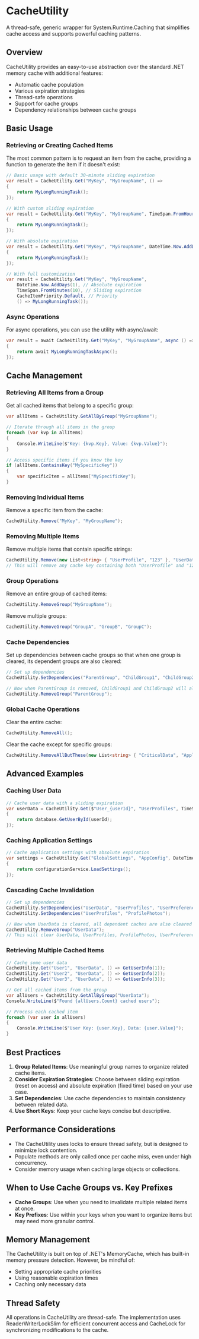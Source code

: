 ﻿# CacheUtility

A thread-safe, generic wrapper for System.Runtime.Caching that simplifies cache access and supports powerful caching patterns.

## Overview

CacheUtility provides an easy-to-use abstraction over the standard .NET memory cache with additional features:

- Automatic cache population
- Various expiration strategies
- Thread-safe operations
- Support for cache groups
- Dependency relationships between cache groups

## Basic Usage

### Retrieving or Creating Cached Items

The most common pattern is to request an item from the cache, providing a function to generate the item if it doesn't exist:

```csharp
// Basic usage with default 30-minute sliding expiration
var result = CacheUtility.Get("MyKey", "MyGroupName", () => 
{
    return MyLongRunningTask();
});

// With custom sliding expiration
var result = CacheUtility.Get("MyKey", "MyGroupName", TimeSpan.FromHours(1), () => 
{
    return MyLongRunningTask();
});

// With absolute expiration
var result = CacheUtility.Get("MyKey", "MyGroupName", DateTime.Now.AddDays(1), () => 
{
    return MyLongRunningTask();
});

// With full customization
var result = CacheUtility.Get("MyKey", "MyGroupName", 
    DateTime.Now.AddDays(1), // Absolute expiration
    TimeSpan.FromMinutes(10), // Sliding expiration
    CacheItemPriority.Default, // Priority
    () => MyLongRunningTask());
```

### Async Operations

For async operations, you can use the utility with async/await:

```csharp
var result = await CacheUtility.Get("MyKey", "MyGroupName", async () => 
{
    return await MyLongRunningTaskAsync();
});
```

## Cache Management

### Retrieving All Items from a Group

Get all cached items that belong to a specific group:

```csharp
var allItems = CacheUtility.GetAllByGroup("MyGroupName");

// Iterate through all items in the group
foreach (var kvp in allItems)
{
    Console.WriteLine($"Key: {kvp.Key}, Value: {kvp.Value}");
}

// Access specific items if you know the key
if (allItems.ContainsKey("MySpecificKey"))
{
    var specificItem = allItems["MySpecificKey"];
}
```

### Removing Individual Items

Remove a specific item from the cache:

```csharp
CacheUtility.Remove("MyKey", "MyGroupName");
```

### Removing Multiple Items

Remove multiple items that contain specific strings:

```csharp
CacheUtility.Remove(new List<string> { "UserProfile", "123" }, "UserData");
// This will remove any cache key containing both "UserProfile" and "123"
```

### Group Operations

Remove an entire group of cached items:

```csharp
CacheUtility.RemoveGroup("MyGroupName");
```

Remove multiple groups:

```csharp
CacheUtility.RemoveGroup("GroupA", "GroupB", "GroupC");
```

### Cache Dependencies

Set up dependencies between cache groups so that when one group is cleared, its dependent groups are also cleared:

```csharp
// Set up dependencies
CacheUtility.SetDependencies("ParentGroup", "ChildGroup1", "ChildGroup2");

// Now when ParentGroup is removed, ChildGroup1 and ChildGroup2 will also be removed
CacheUtility.RemoveGroup("ParentGroup");
```

### Global Cache Operations

Clear the entire cache:

```csharp
CacheUtility.RemoveAll();
```

Clear the cache except for specific groups:

```csharp
CacheUtility.RemoveAllButThese(new List<string> { "CriticalData", "ApplicationSettings" });
```

## Advanced Examples

### Caching User Data

```csharp
// Cache user data with a sliding expiration
var userData = CacheUtility.Get($"User_{userId}", "UserProfiles", TimeSpan.FromMinutes(30), () =>
{
    return database.GetUserById(userId);
});
```

### Caching Application Settings

```csharp
// Cache application settings with absolute expiration
var settings = CacheUtility.Get("GlobalSettings", "AppConfig", DateTime.Now.AddHours(12), () =>
{
    return configurationService.LoadSettings();
});
```

### Cascading Cache Invalidation

```csharp
// Set up dependencies
CacheUtility.SetDependencies("UserData", "UserProfiles", "UserPreferences", "UserActivity");
CacheUtility.SetDependencies("UserProfiles", "ProfilePhotos");

// Now when UserData is cleared, all dependent caches are also cleared
CacheUtility.RemoveGroup("UserData");
// This will clear UserData, UserProfiles, ProfilePhotos, UserPreferences, and UserActivity
```

### Retrieving Multiple Cached Items

```csharp
// Cache some user data
CacheUtility.Get("User1", "UserData", () => GetUserInfo(1));
CacheUtility.Get("User2", "UserData", () => GetUserInfo(2));
CacheUtility.Get("User3", "UserData", () => GetUserInfo(3));

// Get all cached items from the group
var allUsers = CacheUtility.GetAllByGroup("UserData");
Console.WriteLine($"Found {allUsers.Count} cached users");

// Process each cached item
foreach (var user in allUsers)
{
    Console.WriteLine($"User Key: {user.Key}, Data: {user.Value}");
}
```

## Best Practices

1. **Group Related Items**: Use meaningful group names to organize related cache items.
2. **Consider Expiration Strategies**: Choose between sliding expiration (reset on access) and absolute expiration (fixed time) based on your use case.
3. **Set Dependencies**: Use cache dependencies to maintain consistency between related data.
4. **Use Short Keys**: Keep your cache keys concise but descriptive.

## Performance Considerations

- The CacheUtility uses locks to ensure thread safety, but is designed to minimize lock contention.
- Populate methods are only called once per cache miss, even under high concurrency.
- Consider memory usage when caching large objects or collections.

## When to Use Cache Groups vs. Key Prefixes

- **Cache Groups**: Use when you need to invalidate multiple related items at once.
- **Key Prefixes**: Use within your keys when you want to organize items but may need more granular control.

## Memory Management

The CacheUtility is built on top of .NET's MemoryCache, which has built-in memory pressure detection. However, be mindful of:

- Setting appropriate cache priorities
- Using reasonable expiration times
- Caching only necessary data

## Thread Safety

All operations in CacheUtility are thread-safe. The implementation uses ReaderWriterLockSlim for efficient concurrent access and CacheLock for synchronizing modifications to the cache.
